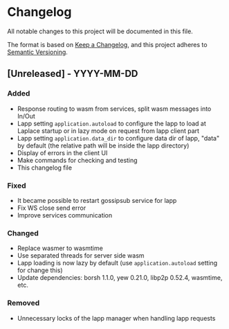 # Changelog

All notable changes to this project will be documented in this file.

The format is based on [Keep a Changelog](https://keepachangelog.com/en/1.1.0/),
and this project adheres to [Semantic Versioning](https://semver.org/spec/v2.0.0.html).

## [Unreleased] - YYYY-MM-DD

### Added

- Response routing to wasm from services, split wasm messages into In/Out
- Lapp setting `application.autoload` to configure the lapp to load at Laplace startup or in lazy mode on request from lapp client part
- Lapp setting `application.data_dir` to configure data dir of lapp, "data" by default (the relative path will be inside the lapp directory)
- Display of errors in the client UI
- Make commands for checking and testing
- This changelog file

### Fixed

- It became possible to restart gossipsub service for lapp
- Fix WS close send error
- Improve services communication

### Changed

- Replace wasmer to wasmtime
- Use separated threads for server side wasm
- Lapp loading is now lazy by default (use `application.autoload` setting for change this)
- Update dependencies: borsh 1.1.0, yew 0.21.0, libp2p 0.52.4, wasmtime, etc.

### Removed

- Unneсessary locks of the lapp manager when handling lapp requests
